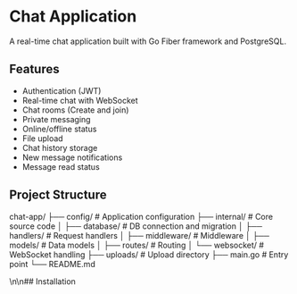 # Chat Application

A real-time chat application built with Go Fiber framework and PostgreSQL.

## Features

- Authentication (JWT)
- Real-time chat with WebSocket
- Chat rooms (Create and join)
- Private messaging
- Online/offline status
- File upload
- Chat history storage
- New message notifications
- Message read status

## Project Structure

chat-app/
├── config/             # Application configuration
├── internal/           # Core source code
│   ├── database/      # DB connection and migration
│   ├── handlers/      # Request handlers
│   ├── middleware/    # Middleware
│   ├── models/        # Data models
│   ├── routes/        # Routing
│   └── websocket/     # WebSocket handling
├── uploads/           # Upload directory
├── main.go            # Entry point
└── README.md

\n\n## Installation




